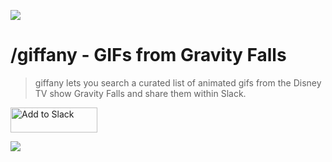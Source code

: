 [![](https://img.shields.io/badge/features-trello%20board-blue.svg)](https://trello.com/b/fE6qXFUl/giffany)

# /giffany - GIFs from Gravity Falls

> giffany lets you search a curated list of animated gifs from the Disney TV show Gravity Falls and share them within Slack.

<a href="https://slack.com/oauth/authorize?scope=commands&client_id=70853985172.70858605152"><img alt="Add to Slack" height="40" width="139" src="https://platform.slack-edge.com/img/add_to_slack.png" srcset="https://platform.slack-edge.com/img/add_to_slack.png 1x, https://platform.slack-edge.com/img/add_to_slack@2x.png 2x" /></a>

![](https://media.giphy.com/media/l2Sq2QNLxODty5MFW/giphy.gif)
